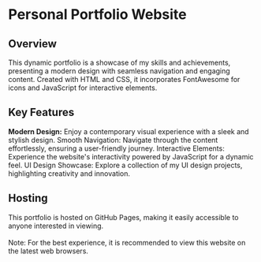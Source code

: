 # Personal Portfolio Website

## Overview
This dynamic portfolio is a showcase of my skills and achievements, presenting a modern design with seamless navigation and engaging content. Created with HTML and CSS, it incorporates FontAwesome for icons and JavaScript for interactive elements.

## Key Features 
**Modern Design:** Enjoy a contemporary visual experience with a sleek and stylish design.
Smooth Navigation: Navigate through the content effortlessly, ensuring a user-friendly journey.
Interactive Elements: Experience the website's interactivity powered by JavaScript for a dynamic feel.
UI Design Showcase: Explore a collection of my UI design projects, highlighting creativity and innovation.

## Hosting
This portfolio is hosted on GitHub Pages, making it easily accessible to anyone interested in viewing.
<br>
<br>
Note: For the best experience, it is recommended to view this website on the latest web browsers.
